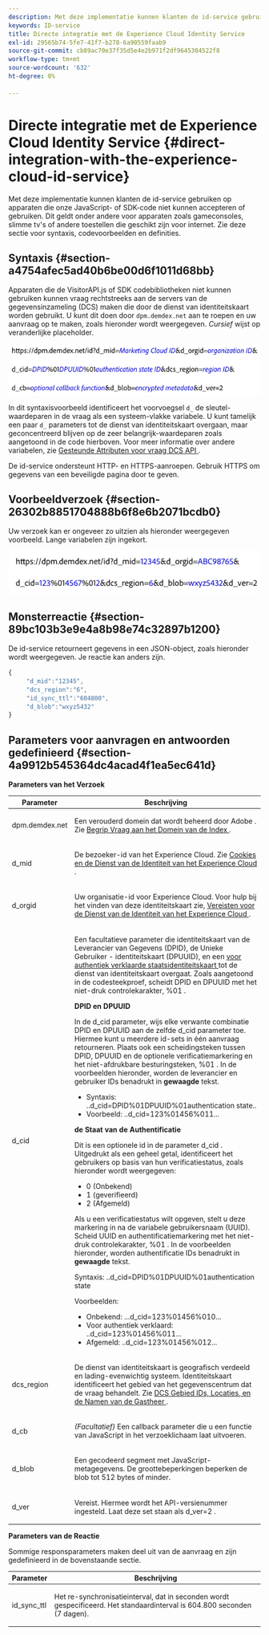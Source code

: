 ```yaml
---
description: Met deze implementatie kunnen klanten de id-service gebruiken op apparaten die onze JavaScript- of SDK-code niet kunnen accepteren of gebruiken. Dit geldt onder andere voor apparaten zoals gameconsoles, slimme tv's of andere toestellen die geschikt zijn voor internet. Zie deze sectie voor syntaxis, codevoorbeelden en definities.
keywords: ID-service
title: Directe integratie met de Experience Cloud Identity Service
exl-id: 29565b74-5fe7-41f7-b278-6a90559faab9
source-git-commit: cb89ac70e37f35d5e4e2b971f2df9645304522f8
workflow-type: tm+mt
source-wordcount: '632'
ht-degree: 0%

---
```


# Directe integratie met de Experience Cloud Identity Service {#direct-integration-with-the-experience-cloud-id-service}

Met deze implementatie kunnen klanten de id-service gebruiken op apparaten die onze JavaScript- of SDK-code niet kunnen accepteren of gebruiken. Dit geldt onder andere voor apparaten zoals gameconsoles, slimme tv&#39;s of andere toestellen die geschikt zijn voor internet. Zie deze sectie voor syntaxis, codevoorbeelden en definities.

## Syntaxis {#section-a4754afec5ad40b6be00d6f1011d68bb}

Apparaten die de VisitorAPI.js of SDK codebibliotheken niet kunnen gebruiken kunnen vraag rechtstreeks aan de servers van de gegevensinzameling (DCS) maken die door de dienst van identiteitskaart worden gebruikt. U kunt dit doen door `dpm.demdex.net` aan te roepen en uw aanvraag op te maken, zoals hieronder wordt weergegeven. *Cursief* wijst op veranderlijke placeholder.

![](assets/directSyntax.png)

In dit syntaxisvoorbeeld identificeert het voorvoegsel `d_` de sleutel-waardeparen in de vraag als een systeem-vlakke variabele. U kunt tamelijk een paar `d_` parameters tot de dienst van identiteitskaart overgaan, maar geconcentreerd blijven op de zeer belangrijk-waardeparen zoals aangetoond in de code hierboven. Voor meer informatie over andere variabelen, zie [ Gesteunde Attributen voor vraag DCS API ](https://experienceleague.adobe.com/docs/audience-manager/user-guide/api-and-sdk-code/dcs/dcs-api-reference/dcs-keys.html?lang=nl-NL).

De id-service ondersteunt HTTP- en HTTPS-aanroepen. Gebruik HTTPS om gegevens van een beveiligde pagina door te geven.

## Voorbeeldverzoek {#section-26302b8851704888b6f8e6b2071bcdb0}

Uw verzoek kan er ongeveer zo uitzien als hieronder weergegeven voorbeeld. Lange variabelen zijn ingekort.

![](assets/directExample.png)

## Monsterreactie {#section-89bc103b3e9e4a8b98e74c32897b1200}

De id-service retourneert gegevens in een JSON-object, zoals hieronder wordt weergegeven. Je reactie kan anders zijn.

```js
{
     "d_mid":"12345",
     "dcs_region":"6",
     "id_sync_ttl":"604800",
     "d_blob":"wxyz5432"
}
```

## Parameters voor aanvragen en antwoorden gedefinieerd {#section-4a9912b545364dc4acad4f1ea5ec641d}

**Parameters van het Verzoek**

<table id="table_C8FFA89AB74E4E31A6926CDE5CD54217"> 
 <thead> 
  <tr> 
   <th colname="col1" class="entry"> Parameter </th> 
   <th colname="col2" class="entry"> Beschrijving </th> 
  </tr> 
 </thead>
 <tbody> 
  <tr> 
   <td colname="col1"> <p> <span class="codeph"> dpm.demdex.net </span> </p> </td> 
   <td colname="col2"> <p>Een verouderd domein dat wordt beheerd door <span class="keyword"> Adobe </span> . Zie <a href="https://experienceleague.adobe.com/docs/audience-manager/user-guide/reference/demdex-calls.html?lang=nl-NL" format="https" scope="external"> Begrip Vraag aan het Domein van de Index </a>. </p> </td> 
  </tr> 
  <tr> 
   <td colname="col1"> <p> <span class="codeph"> d_mid </span> </p> </td> 
   <td colname="col2"> <p>De bezoeker-id van het Experience Cloud. Zie <a href="../introduction/cookies.md" format="dita" scope="local"> Cookies en de Dienst van de Identiteit van het Experience Cloud </a>. </p> </td> 
  </tr> 
  <tr> 
   <td colname="col1"> <p> <span class="codeph"> d_orgid </span> </p> </td> 
   <td colname="col2"> <p>Uw organisatie-id voor Experience Cloud. Voor hulp bij het vinden van deze identiteitskaart zie, <a href="../reference/requirements.md" format="dita" scope="local"> Vereisten voor de Dienst van de Identiteit van het Experience Cloud </a>. </p> </td> 
  </tr> 
  <tr> 
   <td colname="col1"> <p> <span class="codeph"> d_cid </span> </p> </td> 
   <td colname="col2"> <p>Een facultatieve parameter die identiteitskaart van de Leverancier van Gegevens (DPID), de Unieke Gebruiker - identiteitskaart (DPUUID), en een <a href="../reference/authenticated-state.md" format="dita" scope="local"> voor authentiek verklaarde staatsidentiteitskaart </a> tot de dienst van identiteitskaart overgaat. Zoals aangetoond in de codesteekproef, scheidt DPID en DPUUID met het niet-druk controlekarakter, <span class="codeph"> %01 </span>. </p> <p> <b> DPID en DPUUID </b> </p> <p>In de <span class="codeph"> d_cid </span> parameter, wijs elke verwante combinatie DPID en DPUUID aan de zelfde <span class="codeph"> d_cid </span> parameter toe. Hiermee kunt u meerdere id-sets in één aanvraag retourneren. Plaats ook een scheidingsteken tussen DPID, DPUUID en de optionele verificatiemarkering en het niet-afdrukbare besturingsteken, <span class="codeph"> %01 </span> . In de voorbeelden hieronder, worden de leverancier en gebruiker IDs benadrukt in <b> gewaagde </b> tekst. </p> 
    <ul id="ul_2E19D837296B40E9ACD096495CF711C5"> 
     <li id="li_5B94B057654440B99B989BA60E4ED053">Syntaxis: <span class="codeph">..d_cid=DPID%01DPUUID%01authentication state..</span> </li> 
     <li id="li_B07833EF51D54F088574B7B7F9FB841A">Voorbeeld: <span class="codeph">..d_cid=123%01456%011...</span> </li> 
    </ul> <p> <b> de Staat van de Authentificatie </b> </p> <p>Dit is een optionele id in de parameter <span class="codeph"> d_cid </span> . Uitgedrukt als een geheel getal, identificeert het gebruikers op basis van hun verificatiestatus, zoals hieronder wordt weergegeven: </p> 
    <ul id="ul_E2B36922B11C4AA2A9016B6E2DC9EDAA"> 
     <li id="li_31C018E3F9514B938C73EF40C436715F"> <span class="codeph"> 0 </span> (Onbekend) </li> 
     <li id="li_1F125C3879324C2F8EF4613C0ECB5F02"> <span class="codeph"> 1 </span> (geverifieerd) </li> 
     <li id="li_EF6792D0115D407485079D5D7480D965"> <span class="codeph"> 2 </span> (Afgemeld) </li> 
    </ul> <p>Als u een verificatiestatus wilt opgeven, stelt u deze markering in na de variabele gebruikersnaam (UUID). Scheid UUID en authentificatiemarkering met het niet-druk controlekarakter, <span class="codeph"> %01 </span>. In de voorbeelden hieronder, worden authentificatie IDs benadrukt in <b> gewaagde </b> tekst. </p> <p>Syntaxis: <span class="codeph">..d_cid=DPID%01DPUUID%01authentication state </span> </p> <p>Voorbeelden: </p> 
    <ul id="ul_4C1054CE860A4D9C8DD85C2A8020C47F"> 
     <li id="li_AD4000BF3E0146C0BD37B1EC513EC314">Onbekend: <span class="codeph">...d_cid=123%01456%010...</span> </li> 
     <li id="li_B037D424AADA4D41BF29381A9602AE61">Voor authentiek verklaard: <span class="codeph">..d_cid=123%01456%011...</span> </li> 
     <li id="li_0410FCB9E60D4DD08E7898D814E1C3C9">Afgemeld: <span class="codeph">..d_cid=123%01456%012...</span> </li> 
    </ul> </td> 
  </tr> 
  <tr> 
   <td colname="col1"> <p> <span class="codeph"> dcs_region</span> </p> </td> 
   <td colname="col2"> <p>De dienst van identiteitskaart is geografisch verdeeld en lading-evenwichtig systeem. Identiteitskaart identificeert het gebied van het gegevenscentrum dat de vraag behandelt. Zie <a href="https://experienceleague.adobe.com/docs/audience-manager/user-guide/api-and-sdk-code/dcs/dcs-api-reference/dcs-regions.html?lang=nl-NL" format="https" scope="external"> DCS Gebied IDs, Locaties, en de Namen van de Gastheer </a>. </p> </td> 
  </tr> 
  <tr> 
   <td colname="col1"> <p> <span class="codeph"> d_cb </span> </p> </td> 
   <td colname="col2"> <p> <i> (Facultatief) </i> Een callback parameter die u een functie van JavaScript in het verzoeklichaam laat uitvoeren. </p> </td> 
  </tr> 
  <tr> 
   <td colname="col1"> <p> <span class="codeph"> d_blob </span> </p> </td> 
   <td colname="col2"> <p>Een gecodeerd segment met JavaScript-metagegevens. De groottebeperkingen beperken de blob tot 512 bytes of minder. </p> </td> 
  </tr> 
  <tr> 
   <td colname="col1"> <p> <span class="codeph"> d_ver </span> </p> </td> 
   <td colname="col2"> <p>Vereist. Hiermee wordt het API-versienummer ingesteld. Laat deze set staan als <span class="codeph"> d_ver=2 </span> . </p> </td> 
  </tr> 
 </tbody> 
</table>

**Parameters van de Reactie**

Sommige responsparameters maken deel uit van de aanvraag en zijn gedefinieerd in de bovenstaande sectie.

<table id="table_58D0E8876DDC4A81B1F24F845E87EC18"> 
 <thead> 
  <tr> 
   <th colname="col1" class="entry"> Parameter </th> 
   <th colname="col2" class="entry"> Beschrijving </th> 
  </tr> 
 </thead>
 <tbody> 
  <tr> 
   <td colname="col1"> <p> <span class="codeph"> id_sync_ttl </span> </p> </td> 
   <td colname="col2"> <p>Het re-synchronisatieinterval, dat in seconden wordt gespecificeerd. Het standaardinterval is 604.800 seconden (7 dagen). </p> </td> 
  </tr> 
 </tbody> 
</table>
